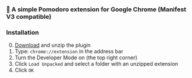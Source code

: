 ### 🍅 A simple Pomodoro extension for Google Chrome (Manifest V3 compatible)

### Installation
0. [Download](https://github.com/idelendik/pomodoro-chrome-extension/archive/refs/heads/main.zip) and unzip the plugin
1. Type: ```chrome://extension``` in the address bar
2. Turn the Developer Mode on (the top right corner)
3. Click ```Load Unpacked``` and select a folder with an unzipped extension
4. Click ```OK```